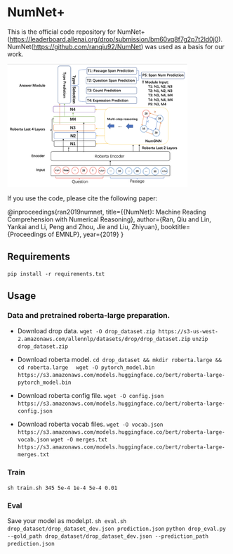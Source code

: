 # NumNet+

This is the official code repository for NumNet+(https://leaderboard.allenai.org/drop/submission/bm60vq8f7g2p7t2ld0j0).
NumNet(https://github.com/ranqiu92/NumNet) was used as a basis for our work.

<img src="numnet_plus_pic.png" alt="Framework" style="zoom:40%;" />

If you use the code, please cite the following paper:

@inproceedings{ran2019numnet,
  title={{NumNet}: Machine Reading Comprehension with Numerical Reasoning},
  author={Ran, Qiu and Lin, Yankai and Li, Peng and Zhou, Jie and Liu, Zhiyuan},
  booktitle={Proceedings of EMNLP},
  year={2019}
}

## Requirements

`pip install -r requirements.txt`

## Usage
### Data and pretrained roberta-large preparation.
- Download drop data.
  `wget -O drop_dataset.zip https://s3-us-west-2.amazonaws.com/allennlp/datasets/drop/drop_dataset.zip`
  `unzip drop_dataset.zip`

- Download roberta model.
  `cd drop_dataset && mkdir roberta.large && cd roberta.large `
  ` wget -O pytorch_model.bin https://s3.amazonaws.com/models.huggingface.co/bert/roberta-large-pytorch_model.bin`

- Download roberta config file.
  `wget -O config.json https://s3.amazonaws.com/models.huggingface.co/bert/roberta-large-config.json`
  
- Download roberta vocab files.
  `wget -O vocab.json https://s3.amazonaws.com/models.huggingface.co/bert/roberta-large-vocab.json`
  `wget -O merges.txt https://s3.amazonaws.com/models.huggingface.co/bert/roberta-large-merges.txt`  
  
### Train 
`sh train.sh 345 5e-4 1e-4 5e-4 0.01`

### Eval
Save your model as model.pt.
    `sh eval.sh drop_dataset/drop_dataset_dev.json prediction.json`
    `python drop_eval.py --gold_path drop_dataset/drop_dataset_dev.json --prediction_path prediction.json`
